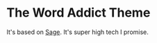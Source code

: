 # The Word Addict Theme

It's based on [Sage](https://roots.io/sage/). It's super high tech I promise.